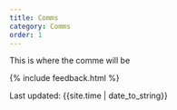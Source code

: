 ```yaml
---
title: Comms
category: Comms
order: 1
---
```


This is where the comme will be


{% include feedback.html %}
<div>Last updated: {{site.time | date_to_string}}</div>
